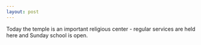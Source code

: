 ```yaml
---
layout: post
---
```


Today the temple is an important religious center - regular services are held here and Sunday school is open.
